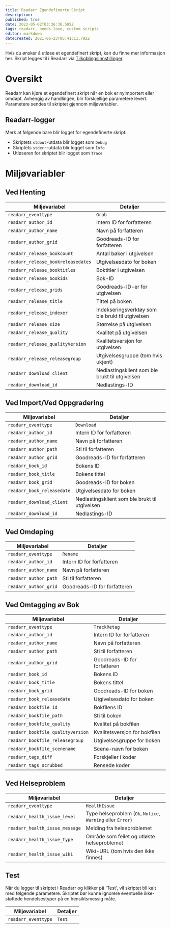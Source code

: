 ```yaml
---
title: Readarr Egendefinerte Skript
description: 
published: true
date: 2022-05-02T03:36:38.595Z
tags: readarr, needs-love, custom scripts
editor: markdown
dateCreated: 2021-06-23T06:41:11.792Z
---
```


Hvis du ønsker å utløse et egendefinert skript, kan du finne mer informasjon her. Skript legges til i Readarr via [Tilkoblingsinnstillinger](/readarr/settings#connections).

# Oversikt

Readarr kan kjøre et egendefinert skript når en bok er nyimportert eller omdøpt. Avhengig av handlingen, blir forskjellige parametere levert. Parametere sendes til skriptet gjennom miljøvariabler.

## Readarr-logger

Merk at følgende bare blir logget for egendefinerte skript:

- Skriptets `stdout`-utdata blir logget som `Debug`
- Skriptets `stderr`-utdata blir logget som `Info`
- Utløseren for skriptet blir logget som `Trace`

# Miljøvariabler

## Ved Henting

| Miljøvariabel                    | Detaljer                                         |
| -------------------------------- | ------------------------------------------------ |
| `readarr_eventtype`              | `Grab`                                           |
| `readarr_author_id`              | Intern ID for forfatteren                        |
| `readarr_author_name`            | Navn på forfatteren                              |
| `readarr_author_grid`            | Goodreads-ID for forfatteren                     |
| `readarr_release_bookcount`      | Antall bøker i utgivelsen                        |
| `readarr_release_bookreleasedates` | Utgivelsesdato for boken                       |
| `readarr_release_booktitles`     | Boktitler i utgivelsen                           |
| `readarr_release_bookids`        | Bok-ID                                         |
| `readarr_release_grids`          | Goodreads-ID-er for utgivelsen                   |
| `readarr_release_title`          | Tittel på boken                                  |
| `readarr_release_indexer`        | Indekseringsverktøy som ble brukt til utgivelsen |
| `readarr_release_size`           | Størrelse på utgivelsen                          |
| `readarr_release_quality`        | Kvalitet på utgivelsen                           |
| `readarr_release_qualityVersion` | Kvalitetsversjon for utgivelsen                  |
| `readarr_release_releasegroup`   | Utgivelsesgruppe (tom hvis ukjent)               |
| `readarr_download_client`        | Nedlastingsklient som ble brukt til utgivelsen   |
| `readarr_download_id`            | Nedlastings-ID                                   |

## Ved Import/Ved Oppgradering

| Miljøvariabel         | Detaljer                                         |
| --------------------- | ------------------------------------------------ |
| `readarr_eventtype`   | `Download`                                       |
| `readarr_author_id`   | Intern ID for forfatteren                        |
| `readarr_author_name` | Navn på forfatteren                              |
| `readarr_author_path` | Sti til forfatteren                              |
| `readarr_author_grid` | Goodreads-ID for forfatteren                     |
| `readarr_book_id`     | Bokens ID                                        |
| `readarr_book_title`  | Bokens tittel                                    |
| `readarr_book_grid`   | Goodreads-ID for boken                           |
| `readarr_book_releasedate` | Utgivelsesdato for boken                      |
| `readarr_download_client` | Nedlastingsklient som ble brukt til utgivelsen |
| `readarr_download_id` | Nedlastings-ID                                   |

## Ved Omdøping

| Miljøvariabel         | Detaljer                                         |
| --------------------- | ------------------------------------------------ |
| `readarr_eventtype`   | `Rename`                                         |
| `readarr_author_id`   | Intern ID for forfatteren                        |
| `readarr_author_name` | Navn på forfatteren                              |
| `readarr_author_path` | Sti til forfatteren                              |
| `readarr_author_grid` | Goodreads-ID for forfatteren                     |

## Ved Omtagging av Bok

| Miljøvariabel                 | Detaljer                                         |
| ---------------------------- | ------------------------------------------------ |
| `readarr_eventtype`          | `TrackRetag`                                     |
| `readarr_author_id`          | Intern ID for forfatteren                        |
| `readarr_author_name`        | Navn på forfatteren                              |
| `readarr_author_path`        | Sti til forfatteren                              |
| `readarr_author_grid`        | Goodreads-ID for forfatteren                     |
| `readarr_book_id`            | Bokens ID                                        |
| `readarr_book_title`         | Bokens tittel                                    |
| `readarr_book_grid`          | Goodreads-ID for boken                           |
| `readarr_book_releasedate`   | Utgivelsesdato for boken                         |
| `readarr_bookfile_id`        | Bokfilens ID                                     |
| `readarr_bookfile_path`      | Sti til boken                                    |
| `readarr_bookfile_quality`   | Kvalitet på bokfilen                             |
| `readarr_bookfile_qualityversion` | Kvalitetsversjon for bokfilen                |
| `readarr_bookfile_releasegroup` | Utgivelsesgruppe for boken                    |
| `readarr_bookfile_scenename` | Scene-navn for boken                             |
| `readarr_tags_diff`          | Forskjeller i koder                              |
| `readarr_tags_scrubbed`      | Rensede koder                                    |

## Ved Helseproblem

| Miljøvariabel                 | Detaljer                                         |
| ---------------------------- | ------------------------------------------------ |
| `readarr_eventtype`          | `HealthIssue`                                    |
| `readarr_health_issue_level` | Type helseproblem (`Ok`, `Notice`, `Warning` eller `Error`) |
| `readarr_health_issue_message` | Melding fra helseproblemet                      |
| `readarr_health_issue_type`  | Område som feilet og utløste helseproblemet      |
| `readarr_health_issue_wiki`  | Wiki-URL (tom hvis den ikke finnes)              |

## Test

Når du legger til skriptet i Readarr og klikker på 'Test', vil skriptet bli kalt med følgende parametere. Skriptet bør kunne ignorere eventuelle ikke-støttede hendelsestyper på en hensiktsmessig måte.

| Miljøvariabel         | Detaljer |
| -------------------- | ------- |
| `readarr_eventtype`  | `Test`  |
